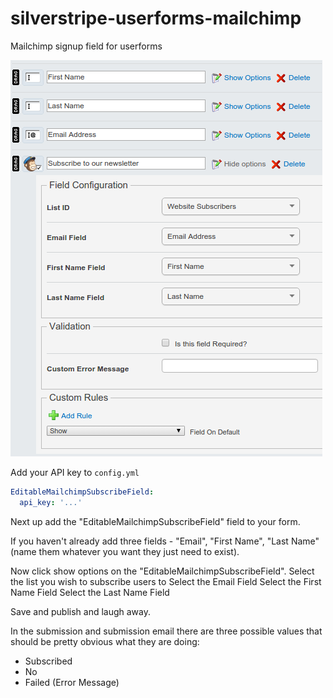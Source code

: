 # silverstripe-userforms-mailchimp
Mailchimp signup field for userforms

![Screenshot](images/screen.png)

Add your API key to `config.yml`

```yaml
EditableMailchimpSubscribeField:
  api_key: '...'
```

Next up add the "EditableMailchimpSubscribeField" field to your form.

If you haven't already add three fields - "Email", "First Name", "Last Name" (name them whatever you want they just need to exist).

Now click show options on the "EditableMailchimpSubscribeField".
Select the list you wish to subscribe users to
Select the Email Field
Select the First Name Field
Select the Last Name Field

Save and publish and laugh away.

In the submission and submission email there are three possible values that should be pretty obvious what they are doing:
* Subscribed
* No
* Failed (Error Message)